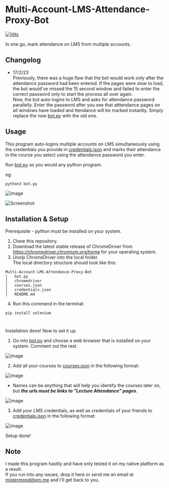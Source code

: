 # Multi-Account-LMS-Attendance-Proxy-Bot
[![Hits](https://hits.seeyoufarm.com/api/count/incr/badge.svg?url=https%3A%2F%2Fgithub.com%2FMisterMond%2FMulti-Account-Attendance-Proxy-Bot&count_bg=%2379C83D&title_bg=%23555555&icon=&icon_color=%23E7E7E7&title=hits&edge_flat=false)](https://hits.seeyoufarm.com)

In one go, mark attendance on LMS from multiple accounts.


## Changelog
- 17/2/23  
Previously, there was a huge flaw that the bot would work only after the attendance password had been entered. If the pages were slow to load, the bot would've missed the 15 second window and failed to enter the correct password only to start the process all over again.  
Now, the bot auto-logins to LMS and asks for attendance password parallelly. Enter the password after you see that atttendance pages on all windows have loaded and ttendance will be marked instantly. Simply replace the new [bot.py](https://github.com/MisterMond/Multi-Account-LMS-Attendance-Proxy-Bot/blob/main/bot.py) with the old one.


## Usage
This program auto-logins multiple accounts on LMS simultaneously using the credentials you provide in [credentials.json](https://github.com/MisterMond/Multi-Account-Attendance-Proxy-Bot/blob/main/credentials.json) and marks their attendance in the course you select using the attendance password you enter.

Run [bot.py](https://github.com/MisterMond/Multi-Account-LMS-Attendance-Proxy-Bot/blob/main/bot.py) as you would any python program.

eg.
```
python3 bot.py
```

![image](https://user-images.githubusercontent.com/125508084/219632802-9cca3b57-94d4-4ae9-bc0a-c53b09483986.png)

![Screenshot](https://user-images.githubusercontent.com/125508084/219320548-49d7996e-c52c-4905-9f03-0d407a6aa1e1.png)




## Installation & Setup
Prerequisite - python must be installed on your system.
1. Clone this repository.
2. Download the latest stable release of ChromeDriver from https://chromedriver.chromium.org/home for your operating system.
3. Unzip ChromeDriver into the local folder.  
The local directory structure should look like this:  
```
Multi-Account-LMS-Attendance-Proxy-Bot
|   bot.py
│   chromedriver
│   courses.json
|   credentials.json
│   README.md
```
4. Run this command in the terminal:
```
pip install selenium
```
#
Installation done! Now to set it up.

1. Go into [bot.py](https://github.com/MisterMond/Multi-Account-LMS-Attendance-Proxy-Bot/blob/main/bot.py) and choose a web browser that is installed on your system. Comment out the rest.

![image](https://user-images.githubusercontent.com/125508084/219166698-9f06ef70-d1b8-4058-abde-bdf9dfc94730.png)


2. Add all your courses to [courses.json](https://github.com/MisterMond/Multi-Account-Attendance-Proxy-Bot/blob/main/courses.json) in the following format:

![image](https://user-images.githubusercontent.com/125508084/219168647-00c549ff-d198-4f24-9f8e-e4d572936aee.png)

- Names can be anything that will help you identify the courses later on, but ***the urls must be links to "Lecture Attendance" pages***.

![image](https://user-images.githubusercontent.com/125508084/219171009-623cca2b-a639-490d-bda5-5e385860a820.png)

3. Add your LMS credentials, as well as credentials of your friends to [credentials.json](https://github.com/MisterMond/Multi-Account-Attendance-Proxy-Bot/blob/main/credentials.json) in the following format:

![image](https://user-images.githubusercontent.com/125508084/219173097-595b555d-6f55-4e9c-ab59-f7339c95c59d.png)

Setup done!

## Note
I made this program hastily and have only tested it on my native platform as a result.   
If you run into any issues, drop it here or send me an email at mistermond@pm.me and I'll get back to you.
